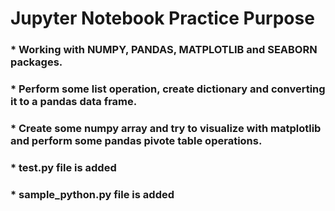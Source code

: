 # Jupyter Notebook Practice Purpose
### * Working with NUMPY, PANDAS, MATPLOTLIB and SEABORN packages.
### * Perform some list operation, create dictionary and converting it to a pandas data frame.
### * Create some numpy array and try to visualize with matplotlib and perform some pandas pivote table operations.
### * test.py file is added
### * sample_python.py file is added